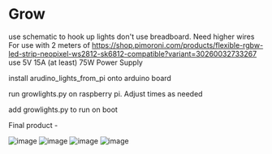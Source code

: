 # Grow

use schematic to hook up lights
	don't use breadboard. Need higher wires
	For use with 2 meters of https://shop.pimoroni.com/products/flexible-rgbw-led-strip-neopixel-ws2812-sk6812-compatible?variant=30260032733267
	use 5V 15A (at least) 75W Power Supply

install arudino_lights_from_pi onto arduino board

run growlights.py on raspberry pi. Adjust times as needed

add growlights.py to run on boot


Final product -

![image](https://user-images.githubusercontent.com/20630994/169087554-0ca1dc73-8d9c-4587-aa6e-05aa7650d16a.png)
![image](https://user-images.githubusercontent.com/20630994/169087631-3459b346-4987-4180-b49e-3af936accdce.png)
![image](https://user-images.githubusercontent.com/20630994/169087655-4dd71028-f17f-47b1-9e95-34ed12e78ae6.png)
![image](https://user-images.githubusercontent.com/20630994/169087686-5cd51a39-9612-4fa7-b3d8-9d4273b41ab6.png)
